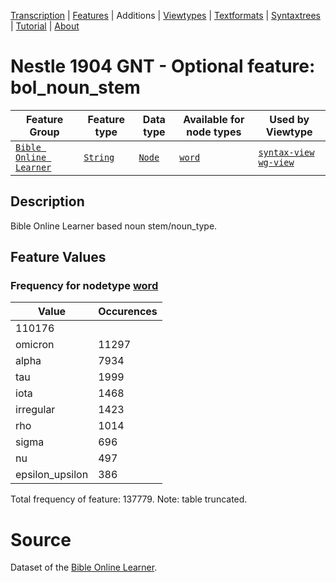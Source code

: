 <a name="start"></a><div class="hidden-content"><a href="../transcription.md">Transcription</a> | <a href="README.md#start">Features</a> | Additions | <a href="../viewtypes.md#start">Viewtypes</a> | <a href="../textformats.md#start">Textformats</a> |  <a href="../syntaxtrees.md#start">Syntaxtrees</a> | <a href="../tutorial/README.md#start">Tutorial</a>  | <a href="../about.md#start">About</a></div>
# Nestle 1904 GNT - Optional feature: bol_noun_stem
Feature Group | Feature type |Data type |Available for node types | Used by Viewtype 
---|---|---|---|---
[`Bible Online Learner`](featuresbyfeaturegroup.md#bible-online-learner)|[`String`](featuresbydatatype.md#string)|[`Node`](featuresbynodetype.md#node)| [`word`](featuresbynodetype.md#word) |[`syntax-view`](../syntax-view.md#start) [`wg-view`](../wg-view.md#start) 
## Description
Bible Online Learner based noun stem/noun_type.
## Feature Values
### Frequency for nodetype [word](featuresbynodetype.md#word)
Value|Occurences
---|---
|110176
omicron|11297
alpha|7934
tau|1999
iota|1468
irregular|1423
rho|1014
sigma|696
nu|497
epsilon_upsilon|386

Total frequency of feature: 137779. Note: table truncated.

# Source

Dataset of the [Bible Online Learner](https://learner.bible/).
 